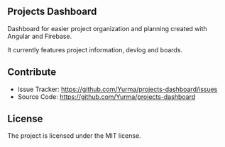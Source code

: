 ## Projects Dashboard

Dashboard for easier project organization and planning created with Angular and Firebase.

It currently features project information, devlog and boards.

Contribute
----------

- Issue Tracker: https://github.com/Yurma/projects-dashboard/issues
- Source Code: https://github.com/Yurma/projects-dashboard

License
-------

The project is licensed under the MIT license.

